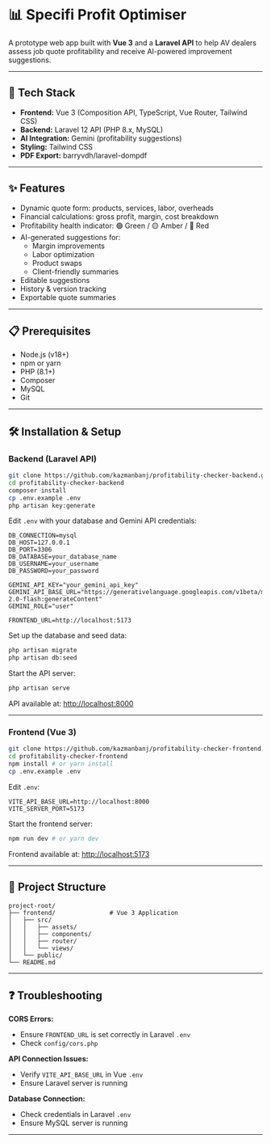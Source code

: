 # 📊 Specifi Profit Optimiser

A prototype web app built with **Vue 3** and a **Laravel API** to help AV dealers assess job quote profitability and receive AI-powered improvement suggestions.

---

## 🚀 Tech Stack

- **Frontend:** Vue 3 (Composition API, TypeScript, Vue Router, Tailwind CSS)
- **Backend:** Laravel 12 API (PHP 8.x, MySQL)
- **AI Integration:** Gemini (profitability suggestions)
- **Styling:** Tailwind CSS
- **PDF Export:** barryvdh/laravel-dompdf

---

## ✨ Features

- Dynamic quote form: products, services, labor, overheads
- Financial calculations: gross profit, margin, cost breakdown
- Profitability health indicator: 🟢 Green / 🟡 Amber / 🔴 Red
- AI-generated suggestions for:
  - Margin improvements
  - Labor optimization
  - Product swaps
  - Client-friendly summaries
- Editable suggestions
- History & version tracking
- Exportable quote summaries

---

## 📋 Prerequisites

- Node.js (v18+)
- npm or yarn
- PHP (8.1+)
- Composer
- MySQL
- Git

---

## 🛠️ Installation & Setup

### Backend (Laravel API)

```bash
git clone https://github.com/kazmanbanj/profitability-checker-backend.git
cd profitability-checker-backend
composer install
cp .env.example .env
php artisan key:generate
```

Edit `.env` with your database and Gemini API credentials:

```env
DB_CONNECTION=mysql
DB_HOST=127.0.0.1
DB_PORT=3306
DB_DATABASE=your_database_name
DB_USERNAME=your_username
DB_PASSWORD=your_password

GEMINI_API_KEY="your_gemini_api_key"
GEMINI_API_BASE_URL="https://generativelanguage.googleapis.com/v1beta/models/gemini-2.0-flash:generateContent"
GEMINI_ROLE="user"

FRONTEND_URL=http://localhost:5173
```

Set up the database and seed data:

```bash
php artisan migrate
php artisan db:seed
```

Start the API server:

```bash
php artisan serve
```

API available at: [http://localhost:8000](http://localhost:8000)

---

### Frontend (Vue 3)

```bash
git clone https://github.com/kazmanbanj/profitability-checker-frontend.git
cd profitability-checker-frontend
npm install # or yarn install
cp .env.example .env
```

Edit `.env`:

```env
VITE_API_BASE_URL=http://localhost:8000
VITE_SERVER_PORT=5173
```

Start the frontend server:

```bash
npm run dev # or yarn dev
```

Frontend available at: [http://localhost:5173](http://localhost:5173)

---

## 📁 Project Structure

```text
project-root/
├── frontend/               # Vue 3 Application
│   ├── src/
│   │   ├── assets/
│   │   ├── components/
│   │   ├── router/
│   │   └── views/
│   └── public/
└── README.md
```

---

## ❓ Troubleshooting

**CORS Errors:**
- Ensure `FRONTEND_URL` is set correctly in Laravel `.env`
- Check `config/cors.php`

**API Connection Issues:**
- Verify `VITE_API_BASE_URL` in Vue `.env`
- Ensure Laravel server is running

**Database Connection:**
- Check credentials in Laravel `.env`
- Ensure MySQL server is running

---
